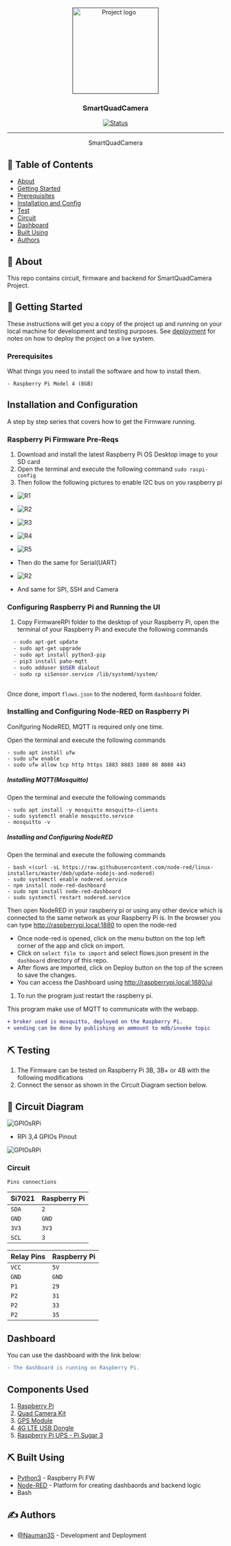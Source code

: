 <p align="center">
  <a href="" rel="noopener">
 <img width=200px height=200px src="artwork/smartCamera.png" alt="Project logo"></a>
</p>

<h3 align="center">SmartQuadCamera</h3>

<div align="center">

[![Status](https://img.shields.io/badge/status-active-success.svg)]()


</div>

---


<p align="center"> SmartQuadCamera
    <br> 
</p>

## 📝 Table of Contents

- [About](#about)
- [Getting Started](#getting_started)
- [Prerequisites](#deployment)
- [Installation and Config](#Installation_and_Config)
- [Test](#test)
- [Circuit](#circuit)
- [Dashboard](#dashboard)
- [Built Using](#built_using)
- [Authors](#authors)

## 🧐 About <a name = "about"></a>

This repo contains circuit, firmware and backend for SmartQuadCamera Project.

## 🏁 Getting Started <a name = "getting_started"></a>

These instructions will get you a copy of the project up and running on your local machine for development and testing purposes. See [deployment](#deployment) for notes on how to deploy the project on a live system.

### Prerequisites <a name = "Prerequisites"></a>

What things you need to install the software and how to install them.

```
- Raspberry Pi Model 4 (8GB)
```

## Installation and Configuration <a name = "Installation_and_Config"></a>

A step by step series that covers how to get the Firmware running.

### Raspberry Pi Firmware Pre-Reqs

1.  Download and install the latest Raspberry Pi OS Desktop image to your SD card
2.  Open the terminal and execute the following command
    ```sudo raspi-config```
3. Then follow the following pictures to enable I2C bus on you raspberry pi

* ![R1](artwork/r1.png)
* ![R2](artwork/r2.png)
* ![R3](artwork/r3.png)
* ![R4](artwork/r4.png)
* ![R5](artwork/r5.png)

* Then do the same for Serial(UART)

* ![R2](artwork/r2_2.jpg)

* And same for SPI, SSH and Camera

### Configuring Raspberry Pi and Running the UI
  1.  Copy FirmwareRPi folder to the desktop of your Raspberry Pi, open the terminal of your Raspberry Pi and execute the following commands

```bash
  - sudo apt-get update
  - sudo apt-get upgrade
  - sudo apt install python3-pip
  - pip3 install paho-mqtt
  - sudo adduser $USER dialout
  - sudo cp siSensor.service /lib/systemd/system/
  
```

Once done, import `flows.json` to the nodered, form `dashboard` folder.
### Installing and Configuring Node-RED on Raspberry Pi

Conifguring NodeRED, MQTT is required only one time.

Open the terminal and execute the following commands

```
- sudo apt install ufw
- sudo ufw enable
- sudo ufw allow tcp http https 1883 8883 1880 80 8080 443
```
##### Installing MQTT(Mosquitto)
Open the terminal and execute the following commands

```
- sudo apt install -y mosquitto mosquitto-clients
- sudo systemctl enable mosquitto.service
- mosquitto -v
```
##### Installing and Configuring NodeRED
Open the terminal and execute the following commands

```
- bash <(curl -sL https://raw.githubusercontent.com/node-red/linux-installers/master/deb/update-nodejs-and-nodered)
- sudo systemctl enable nodered.service
- npm install node-red-dashboard 
- sudo npm install node-red-dashboard
- sudo systemctl restart nodered.service
```
Then open NodeRED in your raspberry pi or using any other device which is connected to the same network
as your Raspberry Pi is.
In the browser you can type http://raspberrypi.local:1880 to open the node-red

- Once node-red is opened, click on the menu button on the top left corner of the app and click on import.
- Click on `select file to import` and select flows.json present in the `dashboard` directory of this repo.
- After flows are imported, click on Deploy button on the top of the screen to save the changes.
- You can access the Dashboard using http://raspberrypi.local:1880/ui



1.  To run the program just restart the raspberry pi.

This program make use of MQTT to communicate with the webapp.

  ```diff
  + broker used is mosquitto, deployed on the Raspberry Pi.
  + vending can be done by publishing an ammount to mdb/invoke topic
  ```


## ⛏️ Testing <a name = "test"></a>

1.  The Firmware can be tested on Raspberry Pi 3B, 3B+ or 4B with the following modifications
  1.  Connect the sensor as shown in the Circuit Diagram section below.

## 🔌 Circuit Diagram <a name = "circuit"></a>

![GPIOsRPi](Circuit/Circuit.png)


* RPi 3,4 GPIOs Pinout

![GPIOsRPi](Circuit/rpi34.jpg)



### Circuit



```http
Pins connections
```

| Si7021 | Raspberry Pi |
| :--- | :--- |
| `SDA` | `2` | 
| `GND` | `GND` |
| `3V3` | `3V3` | 
| `SCL` | `3` | 

| Relay Pins | Raspberry Pi |
| :--- | :--- |
| `VCC` | `5V` | 
| `GND` | `GND` | 
| `P1` | `29` | 
| `P2` | `31` | 
| `P2` | `33` | 
| `P2` | `35` | 



## Dashboard <a name = "dashboard"></a>

You can use the dashboard with the link below:

[]()

<!-- ![dash](artwork/db1.png) -->


  ```diff
  - The dashboard is running on Raspberry Pi. 
  ```

  <!-- ![db1](artwork/db1.png)
  ![db2](artwork/db2.png)
  ![db3](artwork/db3.png)
  ![db4](artwork/db4.png)
  ![db5](artwork/db5.png) -->


## Components Used

1.  [Raspberry Pi](https://www.amazon.co.uk/SANOOV-Raspberry-Pi-Motherboard-Screwdiver/dp/B0BF58GQD4/ref=sr_1_1_sspa?crid=2BHVW7XD7RENW&keywords=raspberry+pi+4&qid=1667034192&qu=eyJxc2MiOiI1LjUxIiwicXNhIjoiNS41MCIsInFzcCI6IjQuNjgifQ%3D%3D&sprefix=raspberry+pi+4%2Caps%2C100&sr=8-1-spons&psc=1)
2. [Quad Camera Kit](https://www.arducam.com/product/64mp-quad-camera-kit/)
3. [GPS Module](https://www.amazon.co.uk/FUQUANDIAN-GY-NEO6MV2-Flight-Controller-Raspberry/dp/B09ND9SX8J/ref=sr_1_12?crid=1ETIQ6V4XZW3L&keywords=raspberry+pi+gps+module&qid=1667034390&qu=eyJxc2MiOiIzLjQ5IiwicXNhIjoiMy4yOSIsInFzcCI6IjEuNTkifQ%3D%3D&sprefix=gps+module+ras%2Caps%2C92&sr=8-12)
4. [4G LTE USB Dongle](https://www.waveshare.com/sim7600g-h-4g-dongle.htm)
5. [Raspberry Pi UPS - Pi Sugar 3](https://www.amazon.co.uk/Portable-Platform-Raspberry-Accessories-Handhold/dp/B09QRS666Y/ref=sr_1_2?crid=3HWT3GFC18CCK&keywords=pisugars+plus&qid=1667036487&sprefix=pisugar+s+plus+%2Caps%2C84&sr=8-2)

## ⛏️ Built Using <a name = "built_using"></a>

- [Python3](https://www.python.org/) - Raspberry Pi FW
- [Node-RED](https://nodered.org/) - Platform for creating dashbaords and backend logic
- Bash

## ✍️ Authors <a name = "authors"></a>

- [@Nauman3S](https://github.com/Nauman3S) - Development and Deployment
